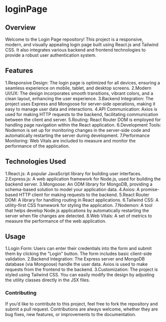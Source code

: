 # loginPage

## Overview
Welcome to the Login Page repository! This project is a responsive, modern, and visually appealing login page built using React.js and Tailwind CSS. It also integrates various backend and frontend technologies to provide a robust user authentication system.

## Features
1.Responsive Design: The login page is optimized for all devices, ensuring a seamless experience on mobile, tablet, and desktop screens.
2.Modern UI/UX: The design incorporates smooth transitions, vibrant colors, and a clean layout, enhancing the user experience.
3.Backend Integration: The project uses Express and Mongoose for server-side operations, making it easy to manage user data and interactions.
4.API Communication: Axios is used for making HTTP requests to the backend, facilitating communication between the client and server.
5.Routing: React Router DOM is employed for handling page navigation within the React application.
6.Development Tools: Nodemon is set up for monitoring changes in the server-side code and automatically restarting the server during development.
7.Performance Monitoring: Web Vitals are included to measure and monitor the performance of the application.

## Technologies Used
1.React.js: A popular JavaScript library for building user interfaces.
2.Express.js: A web application framework for Node.js, used for building the backend server.
3.Mongoose: An ODM library for MongoDB, providing a schema-based solution to model your application data.
4.Axios: A promise-based HTTP client for making requests to the backend.
5.React Router DOM: A library for handling routing in React applications.
6.Tailwind CSS: A utility-first CSS framework for styling the application.
7.Nodemon: A tool that helps develop Node.js applications by automatically restarting the server when file changes are detected.
8.Web Vitals: A set of metrics to measure the performance of the web application.

## Usage
1.Login Form: Users can enter their credentials into the form and submit them by clicking the "Login" button. The form includes basic client-side validation.
2.Backend Integration: The Express server and MongoDB database (via Mongoose) handle the user data. Axios is used to make requests from the frontend to the backend.
3.Customization: The project is styled using Tailwind CSS. You can easily modify the design by adjusting the utility classes directly in the JSX files.

### Contributing
If you’d like to contribute to this project, feel free to fork the repository and submit a pull request. Contributions are always welcome, whether they are bug fixes, new features, or improvements to the documentation.
